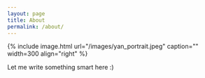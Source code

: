 ```yaml
---
layout: page
title: About
permalink: /about/
---
```


{% include image.html url="/images/yan_portrait.jpeg" caption="" width=300 align="right" %}

Let me write something smart here :)
